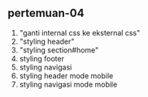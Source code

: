 ﻿## pertemuan-04
<ol>
<li>"ganti internal css ke eksternal css"</li>
<li>"styling header"</li>
<li>"styling section#home"</li>
<li>styling footer</li>
<li>styling navigasi</li>
<li>styling header mode mobile</li>
<li>styling navigasi mode mobile</li>
</ol>